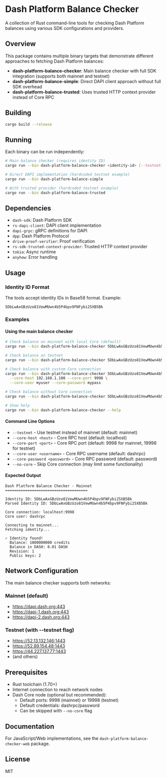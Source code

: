 # Dash Platform Balance Checker

A collection of Rust command-line tools for checking Dash Platform balances using various SDK configurations and providers.

## Overview

This package contains multiple binary targets that demonstrate different approaches to fetching Dash Platform balances:

- **dash-platform-balance-checker**: Main balance checker with full SDK integration (supports both mainnet and testnet)
- **dash-platform-balance-simple**: Direct DAPI client approach without full SDK overhead  
- **dash-platform-balance-trusted**: Uses trusted HTTP context provider instead of Core RPC

## Building

```bash
cargo build --release
```

## Running

Each binary can be run independently:

```bash
# Main balance checker (requires identity ID)
cargo run --bin dash-platform-balance-checker <identity-id> [--testnet]

# Direct DAPI implementation (hardcoded testnet example)
cargo run --bin dash-platform-balance-simple

# With trusted provider (hardcoded testnet example)
cargo run --bin dash-platform-balance-trusted
```

## Dependencies

- `dash-sdk`: Dash Platform SDK
- `rs-dapi-client`: DAPI client implementation
- `dapi-grpc`: gRPC definitions for DAPI
- `dpp`: Dash Platform Protocol
- `drive-proof-verifier`: Proof verification
- `rs-sdk-trusted-context-provider`: Trusted HTTP context provider
- `tokio`: Async runtime
- `anyhow`: Error handling

## Usage

### Identity ID Format

The tools accept identity IDs in Base58 format. Example:
```
5DbLwAxGBzUzo81VewMUwn4b5P4bpv9FNFybi25XB5Bk
```

### Examples

#### Using the main balance checker
```bash
# Check balance on mainnet with local Core (default)
cargo run --bin dash-platform-balance-checker 5DbLwAxGBzUzo81VewMUwn4b5P4bpv9FNFybi25XB5Bk

# Check balance on testnet
cargo run --bin dash-platform-balance-checker 5DbLwAxGBzUzo81VewMUwn4b5P4bpv9FNFybi25XB5Bk --testnet

# Check balance with custom Core connection
cargo run --bin dash-platform-balance-checker 5DbLwAxGBzUzo81VewMUwn4b5P4bpv9FNFybi25XB5Bk \
  --core-host 192.168.1.100 --core-port 9998 \
  --core-user myuser --core-password mypass

# Check balance without Core connection
cargo run --bin dash-platform-balance-checker 5DbLwAxGBzUzo81VewMUwn4b5P4bpv9FNFybi25XB5Bk --no-core

# Show help
cargo run --bin dash-platform-balance-checker --help
```

#### Command Line Options
- `--testnet` - Use testnet instead of mainnet (default: mainnet)
- `--core-host <host>` - Core RPC host (default: localhost)
- `--core-port <port>` - Core RPC port (default: 9998 for mainnet, 19998 for testnet)
- `--core-user <username>` - Core RPC username (default: dashrpc)
- `--core-password <password>` - Core RPC password (default: password)
- `--no-core` - Skip Core connection (may limit some functionality)

#### Expected Output
```
Dash Platform Balance Checker - Mainnet
=====================================

Identity ID: 5DbLwAxGBzUzo81VewMUwn4b5P4bpv9FNFybi25XB5Bk
Parsed Identity ID: 5DbLwAxGBzUzo81VewMUwn4b5P4bpv9FNFybi25XB5Bk

Core connection: localhost:9998
Core user: dashrpc

Connecting to mainnet...
Fetching identity...

✓ Identity found!
  Balance: 1000000000 credits
  Balance in DASH: 0.01 DASH
  Revision: 1
  Public keys: 2
```

## Network Configuration

The main balance checker supports both networks:

### Mainnet (default)
- https://dapi.dash.org:443
- https://dapi-1.dash.org:443
- https://dapi-2.dash.org:443

### Testnet (with --testnet flag)
- https://52.13.132.146:1443
- https://52.89.154.48:1443
- https://44.227.137.77:1443
- (and others)

## Prerequisites

- Rust toolchain (1.70+)
- Internet connection to reach network nodes
- Dash Core node (optional but recommended):
  - Default ports: 9998 (mainnet) or 19998 (testnet)
  - Default credentials: dashrpc/password
  - Can be skipped with `--no-core` flag

## Documentation

For JavaScript/Web implementations, see the `dash-platform-balance-checker-web` package.

## License

MIT